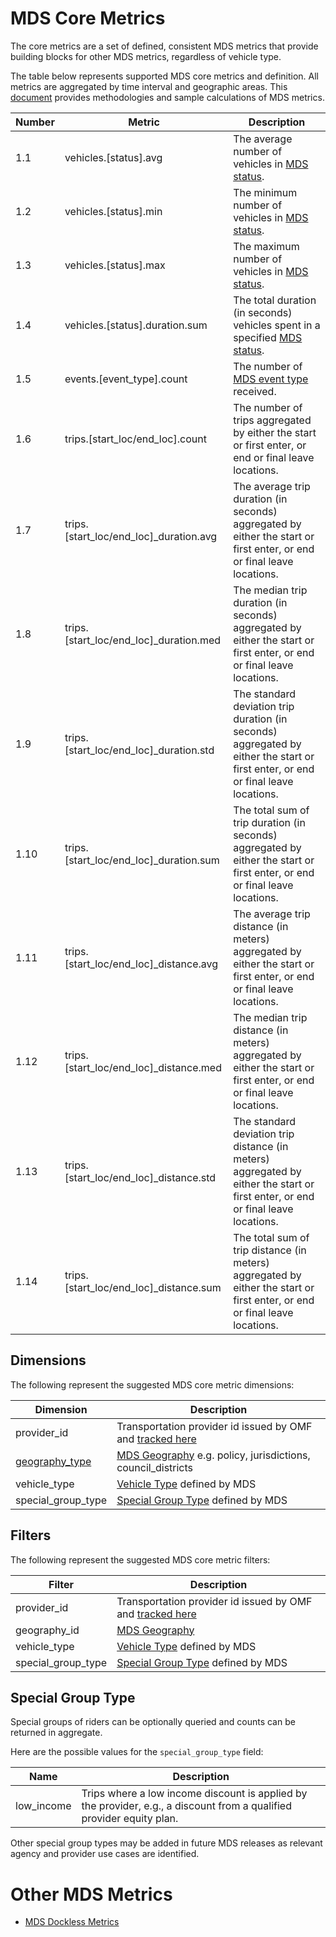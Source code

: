 # MDS Core Metrics

The core metrics are a set of defined, consistent MDS metrics that provide building blocks for other MDS metrics, regardless of vehicle type. 

The table below represents supported MDS core metrics and definition. All metrics are aggregated by time interval and geographic areas. This [document](https://docs.google.com/document/d/1rOhnaKWPSZApfWhFd1lzurXMbWLuZTJAYCLoxT2PQ14/edit?usp=sharing) provides methodologies and sample calculations of MDS metrics. 


|Number| Metric                | Description    |
|------|-----------------------|----------------|
| 1.1  | vehicles.[status].avg                  | The average number of vehicles in [MDS status](/agency#vehicle-events). |
| 1.2  | vehicles.[status].min                  | The minimum number of vehicles in [MDS status](/agency#vehicle-events). |
| 1.3  | vehicles.[status].max                  | The maximum number of vehicles in [MDS status](/agency#vehicle-events). |
| 1.4  | vehicles.[status].duration.sum         | The total duration (in seconds) vehicles spent in a specified [MDS status](/agency#vehicle-events). |
| 1.5  | events.[event_type].count              | The number of [MDS event type](/agency#vehicle-events) received. |
| 1.6  | trips.[start_loc/end_loc].count        | The number of trips aggregated by either the start or first enter, or end or final leave locations. |
| 1.7  | trips.[start_loc/end_loc]_duration.avg | The average trip duration (in seconds) aggregated by either the start or first enter, or end or final leave locations. |
| 1.8  | trips.[start_loc/end_loc]_duration.med | The median trip duration (in seconds) aggregated by either the start or first enter, or end or final leave locations. |
| 1.9  | trips.[start_loc/end_loc]_duration.std | The standard deviation trip duration (in seconds) aggregated by either the start or first enter, or end or final leave locations. |
| 1.10 | trips.[start_loc/end_loc]_duration.sum | The total sum of trip duration (in seconds) aggregated by either the start or first enter, or end or final leave locations. |
| 1.11 | trips.[start_loc/end_loc]_distance.avg | The average trip distance (in meters) aggregated by either the start or first enter, or end or final leave locations. |
| 1.12 | trips.[start_loc/end_loc]_distance.med | The median trip distance (in meters) aggregated by either the start or first enter, or end or final leave locations. |
| 1.13 | trips.[start_loc/end_loc]_distance.std | The standard deviation trip distance (in meters) aggregated by either the start or first enter, or end or final leave locations. |
| 1.14 | trips.[start_loc/end_loc]_distance.sum | The total sum of trip distance (in meters) aggregated by either the start or first enter, or end or final leave locations. |

## Dimensions

The following represent the suggested MDS core metric dimensions:

| Dimension    | Description |
| ------------ | -------------------------------------------------------------------------------------------------------------------------- |
| provider_id  | Transportation provider id issued by OMF and [tracked here](/providers.csv)                              |
| [geography_type](/geography#geography-type)   | [MDS Geography](/geography) e.g. policy, jurisdictions, council_districts |
| vehicle_type | [Vehicle Type](/agency#vehicle-type) defined by MDS                                                  |
| special_group_type | [Special Group Type](#special-group-type) defined by MDS                                                  |

## Filters

The following represent the suggested MDS core metric filters:

| Filter       | Description                                                                                                                |
| ------------ | -------------------------------------------------------------------------------------------------------------------------- |
| provider_id  | Transportation provider id issued by OMF and [tracked here](/providers.csv)                              |
| geography_id    | [MDS Geography](/geography) |
| vehicle_type | [Vehicle Type](/agency#vehicle-type) defined by MDS                                                      |
| special_group_type | [Special Group Type](#special-group-type) defined by MDS                                                  |

## Special Group Type

Special groups of riders can be optionally queried and counts can be returned in aggregate.  

Here are the possible values for the `special_group_type` field:

| Name | Description |
|------|------|
| low_income | Trips where a low income discount is applied by the provider, e.g., a discount from a qualified provider equity plan. |

Other special group types may be added in future MDS releases as relevant agency and provider use cases are identified.

# Other MDS Metrics

- [MDS Dockless Metrics](dockless_metrics.md)
